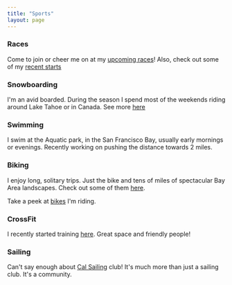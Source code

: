 ```yaml
---
title: "Sports"
layout: page
---
```


### Races
Come to join or cheer me on at my [upcoming races](sports/races/upcoming)! Also, check out some of my [recent starts](sports/races/recent)

### Snowboarding
I'm an avid boarded. During the season I spend most of the weekends riding around Lake Tahoe or in Canada. See more [here](sports/boarding)

### Swimming
I swim at the Aquatic park, in the San Francisco Bay, usually early mornings or evenings. Recently working on pushing the distance towards 2 miles.

### Biking
I enjoy long, solitary trips. Just the bike and tens of miles of spectacular Bay Area landscapes. Check out some of them [here](sports/biking/trips).

Take a peek at [bikes](sports/biking/bikes) I'm riding.

### CrossFit
I recently started training [here](http://sanfranciscocrossfit.com/). Great space and friendly people!

### Sailing
Can't say enough about [Cal Sailing](https://www.cal-sailing.org/) club! It's much more than just a sailing club. It's a community.